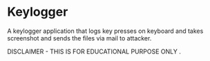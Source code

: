 # Keylogger
A keylogger application that logs key presses on keyboard and takes screenshot and sends the files via mail to attacker.

DISCLAIMER - THIS IS FOR EDUCATIONAL PURPOSE ONLY .
